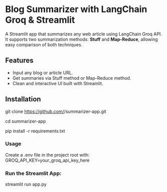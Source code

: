 # Blog Summarizer with LangChain Groq & Streamlit

A Streamlit app that summarizes any web article using LangChain Groq API.  
It supports two summarization methods: **Stuff** and **Map-Reduce**, allowing easy comparison of both techniques.

## Features

- Input any blog or article URL.
- Get summaries via Stuff method or Map-Reduce method.
- Clean and interactive UI built with Streamlit.

## Installation

git clone https://github.com/<your-username>/summarizer-app.git

cd summarizer-app

pip install -r requirements.txt

### Usage
Create a .env file in the project root with:
GROQ_API_KEY=your_groq_api_key_here

### Run the Streamlit App:
streamlit run app.py


